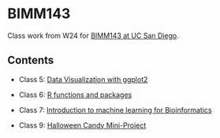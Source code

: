 # BIMM143

Class work from W24 for [BIMM143 at UC San Diego](https://bioboot.github.io/bimm143_W24/).

## Contents

- Class 5: [Data Visualization with ggplot2](class05/class05.md)
  
- Class 6: [R functions and packages](class06/class06.md)
  
- Class 7: [Introduction to machine learning for Bioinformatics](class07/class07.md)
  
- Class 9: [Halloween Candy Mini-Project](class09/class09.md)
